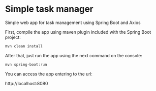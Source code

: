 # Simple task manager
Simple web app for task management using Spring Boot and Axios

First, compile the app using maven plugin included with the Spring Boot project:

```bash
mvn clean install
```
After that, just run the app using the next command on the console:

```bash
mvn spring-boot:run
```
You can access the app entering to the url:

http://localhost:8080
